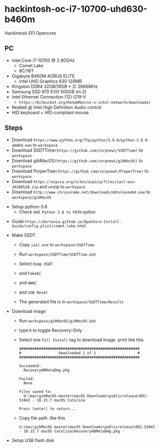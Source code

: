 # hackintosh-oc-i7-10700-uhd630-b460m
 Hackintosh EFI Opencore

## PC

- Intel Core i7-10700 @ 2.90GHz
  - Comet Lake
  - 8C/16T
- Gigabyte B460M AORUS ELITE
  - Intel UHD Graphics 630 128MB
- Kingston DDR4 32GB(16GB × 2) 2666MHz
- Samsung SSD 970 EVO 500GB (m.2)
- Intel Ethernet Connection (12) I219-V
  - ``https://bitbucket.org/RehabMan/os-x-intel-network/downloads/``
- Realtek @ Intel High Definition Audio control
- HID keyboard + HID-compliant mouse

## Steps
- Download ``https://www.python.org/ftp/python/3.8.0/python-3.8.0-amd64.exe`` to ``workspace``
- Download SSDTTime``(https://github.com/corpnewt/SSDTTime)`` to ``workspace``
- Download gibMacOS``(https://github.com/corpnewt/gibMacOS)`` to ``workspace``
- Download ProperTree``(https://github.com/corpnewt/ProperTree)`` to ``workspace``
- Download ``https://acpica.org/sites/acpica/files/iasl-win-20200528.zip`` and unzip to ``workspace``
- Download ``http://www.chrysocome.net/downloads/ddrelease64.exe`` to ``workspace/gibMacOS``

<!--  -->
- Setup python-3.8
  - Check ``Add Python 3.8 to PATH`` option

<!--  -->
- Guide ``https://dortania.github.io/OpenCore-Install-Guide/config.plist/comet-lake.html``

<!--  -->
- Make SSDT

  - Copy ``iasl.exe`` to ``workspace/SSDTTime``

  - Run ``workspace/SSDTTime/SSDTTime.bat``

  - Select ``Dump DSDT``

  - and ``FakeEC``

  - and ``AWAC``

  - and ``USB Reset``

  - The generated file is in ``workspace/SSDTTime/Results``

<!--  -->
- Download image
  - Run ``workspace/gibMacOS/gibMacOS.bat``

  - type ``R`` to toggle Recovery-Only

  - Select one ``Full Install`` tag to download image. print like this

    ```
    #######################################################
    #                 Downloaded 1 of 1                   #
    #######################################################

    Succeeded:
      RecoveryHDMetaDmg.pkg

    Failed:
      None

    Files saved to:
      U:\mac\gibMacOS-master\macOS Downloads\publicrelease\001-51042 - 10.15.7 macOS Catalina

    Press [enter] to return...
    ```

  - Copy file path. like this

    ```U:\mac\gibMacOS-master\macOS Downloads\publicrelease\001-51042 - 10.15.7 macOS Catalina\RecoveryHDMetaDmg.pkg```

<!--  -->
- Setup USB flash disk
